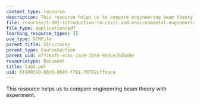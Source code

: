 ```yaml
---
content_type: resource
description: This resource helps us to compare engineering beam theory with experiment.
file: /courses/1-101-introduction-to-civil-and-environmental-engineering-design-i-fall-2005/6f99034868d8868ff7b170782cffbaca_lab2.pdf
file_type: application/pdf
learning_resource_types: []
ocw_type: OCWFile
parent_title: Structures
parent_type: CourseSection
parent_uid: 6f7763fc-ecbc-23c9-2169-9d9ce25d689e
resourcetype: Document
title: lab2.pdf
uid: 6f990348-68d8-868f-f7b1-70782cffbaca
---
```

This resource helps us to compare engineering beam theory with experiment.

